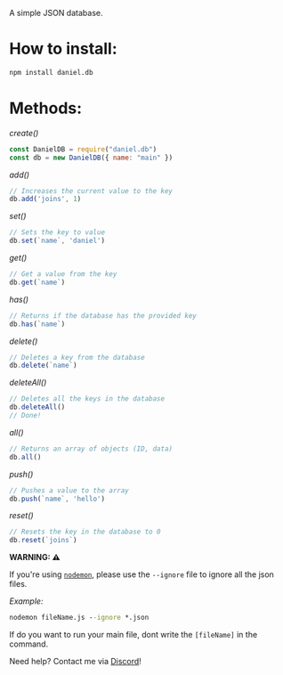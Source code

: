 A simple JSON database.

# How to install:
```bat
npm install daniel.db
```


# Methods:

*create()*

```js
const DanielDB = require("daniel.db")
const db = new DanielDB({ name: "main" })
```

*add()*

```js
// Increases the current value to the key
db.add('joins', 1)
```

*set()*

```js
// Sets the key to value
db.set(`name`, 'daniel')
```

*get()*

```js
// Get a value from the key
db.get(`name`)
```

*has()*

```js
// Returns if the database has the provided key
db.has(`name`)
```

*delete()*

```js
// Deletes a key from the database
db.delete(`name`)
```

*deleteAll()*

```js
// Deletes all the keys in the database
db.deleteAll()
// Done!
```

*all()*

```js
// Returns an array of objects (ID, data)
db.all()

```

*push()*

```js
// Pushes a value to the array
db.push(`name`, 'hello')
```

*reset()*

```js
// Resets the key in the database to 0
db.reset(`joins`)
```

**WARNING: ⚠**

If you're using [`nodemon`](httpps://nodemon.io), please use the `--ignore` file to ignore all the json files.

*Example:*
```bat
nodemon fileName.js --ignore *.json
```
If do you want to run your main file, dont write the `[fileName]` in the command.

Need help? Contact me via [Discord](https://discord.com/users/737232727459495977)!